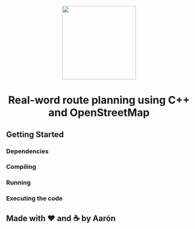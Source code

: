 <p align="center">
  <img width=200px src="https://upload.wikimedia.org/wikipedia/commons/thumb/b/b0/Openstreetmap_logo.svg/1200px-Openstreetmap_logo.svg.png">
</p>

<h1 align="center">Real-word route planning using C++ and OpenStreetMap </h1>

## Getting Started
### Dependencies

### Compiling

### Running

### Executing the code



## Made with ❤️ and ☕️ by Aarón
